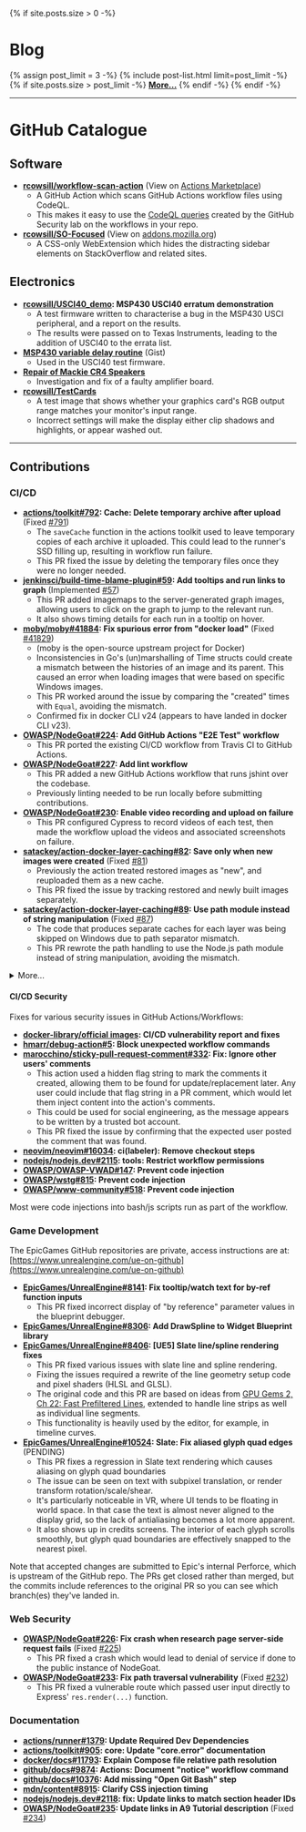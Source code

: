 {% if site.posts.size > 0 -%}
# Blog

{% assign post_limit = 3 -%}
{% include post-list.html limit=post_limit -%}
{% if site.posts.size > post_limit -%}
**[More...](\blog)**
{% endif -%}
{% endif -%}

---

# GitHub Catalogue
## Software

* **[rcowsill/workflow-scan-action](https://github.com/rcowsill/workflow-scan-action)** (View on [Actions Marketplace](https://github.com/marketplace/actions/workflow-scan-action))
  - A GitHub Action which scans GitHub Actions workflow files using CodeQL.
  - This makes it easy to use the [CodeQL queries](https://github.com/github/codeql/tree/main/javascript/ql/src/experimental/Security/CWE-094)
    created by the GitHub Security lab on the workflows in your repo.
* **[rcowsill/SO-Focused](https://github.com/rcowsill/SO-Focused)** (View on [addons.mozilla.org](https://addons.mozilla.org/en-GB/addon/so-focused/))
  - A CSS-only WebExtension which hides the distracting sidebar elements on StackOverflow and related sites.

## Electronics

* **[rcowsill/USCI40_demo](Electronics/USCI40_demo): MSP430 USCI40 erratum demonstration**
  - A test firmware written to characterise a bug in the MSP430 USCI peripheral, and a report on the results.
  - The results were passed on to Texas Instruments, leading to the addition of USCI40 to the errata list.
* **[MSP430 variable delay routine](https://gist.github.com/rcowsill/213b8db204a554c419369d1027b3e221)** (Gist)
  - Used in the USCI40 test firmware.
* **[Repair of Mackie CR4 Speakers](Repairs/MackieCR4)**
  - Investigation and fix of a faulty amplifier board.
* **[rcowsill/TestCards](Electronics/TestCards)**
  - A test image that shows whether your graphics card's RGB output range matches your monitor's input range.
  - Incorrect settings will make the display either clip shadows and highlights, or appear washed out.


---

## Contributions
### CI/CD

* **[actions/toolkit#792](https://github.com/actions/toolkit/pull/792): Cache: Delete temporary archive after upload** (Fixed [#791](https://github.com/actions/toolkit/issues/791))
  - The `saveCache` function in the actions toolkit used to leave temporary copies of each archive it uploaded.
    This could lead to the runner's SSD filling up, resulting in workflow run failure.
  - This PR fixed the issue by deleting the temporary files once they were no longer needed. 
* **[jenkinsci/build-time-blame-plugin#59](https://github.com/jenkinsci/build-time-blame-plugin/pull/59): Add tooltips and run links to graph** (Implemented [#57](https://github.com/jenkinsci/build-time-blame-plugin/issues/57))
  - This PR added imagemaps to the server-generated graph images, allowing users to click on the graph to jump to the relevant run.
  - It also shows timing details for each run in a tooltip on hover.
* **[moby/moby#41884](https://github.com/moby/moby/pull/41884): Fix spurious error from "docker load"** (Fixed [#41829](https://github.com/moby/moby/issues/41829))
  - (moby is the open-source upstream project for Docker)
  - Inconsistencies in Go's (un)marshalling of Time structs could create a mismatch between the histories of an image and its parent.
    This caused an error when loading images that were based on specific Windows images.
  - This PR worked around the issue by comparing the "created" times with `Equal`, avoiding the mismatch.
  - Confirmed fix in docker CLI v24 (appears to have landed in docker CLI v23).
* **[OWASP/NodeGoat#224](https://github.com/OWASP/NodeGoat/pull/224): Add GitHub Actions "E2E Test" workflow**
  - This PR ported the existing CI/CD workflow from Travis CI to GitHub Actions.
* **[OWASP/NodeGoat#227](https://github.com/OWASP/NodeGoat/pull/227): Add lint workflow**
  - This PR added a new GitHub Actions workflow that runs jshint over the codebase.
  - Previously linting needed to be run locally before submitting contributions.
* **[OWASP/NodeGoat#230](https://github.com/OWASP/NodeGoat/pull/230): Enable video recording and upload on failure**
  - This PR configured Cypress to record videos of each test, then made the workflow upload the videos and associated screenshots on failure.
* **[satackey/action-docker-layer-caching#82](https://github.com/satackey/action-docker-layer-caching/pull/82): Save only when new images were created** (Fixed [#81](https://github.com/satackey/action-docker-layer-caching/issues/81))
  - Previously the action treated restored images as "new", and reuploaded them as a new cache.
  - This PR fixed the issue by tracking restored and newly built images separately.
* **[satackey/action-docker-layer-caching#89](https://github.com/satackey/action-docker-layer-caching/pull/89): Use path module instead of string manipulation** (Fixed [#87](https://github.com/satackey/action-docker-layer-caching/issues/87))
  - The code that produces separate caches for each layer was being skipped on Windows due to path separator mismatch.
  - This PR rewrote the path handling to use the Node.js path module instead of string manipulation, avoiding the mismatch.

<details markdown="1"><summary>More...</summary>

* **[checkstyle/checkstyle#11014](https://github.com/checkstyle/checkstyle/pull/11014): infra: Set permissions required by the workflow**
* **[checkstyle/checkstyle#11016](https://github.com/checkstyle/checkstyle/pull/11016): infra: Fix branch name (remove quotes)**
* **[checkstyle/checkstyle#11024](https://github.com/checkstyle/checkstyle/pull/11024): infra: Update permissions for codeql workflow**
* **[containers/podman#10132](https://github.com/containers/podman/pull/10132): [CI:DOCS] Restore missing content to manpages**
* **[containers/podman#10167](https://github.com/containers/podman/pull/10167): [CI:DOCS] Improve titles of command HTML pages** (Fixed [#385](https://github.com/containers/podman.io_old/issues/385))
* **[containers/podman#10179](https://github.com/containers/podman/pull/10179): [CI:DOCS] Add titles to remote docs (windows)** (Fixed [#385](https://github.com/containers/podman.io_old/issues/385))
* **[containers/podman#10255](https://github.com/containers/podman/pull/10255): [CI:DOCS] Stop conversion of `--` into en dash** (Fixed [#389](https://github.com/containers/podman.io_old/issues/389))
* **[criteo/JVips#83](https://github.com/criteo/JVips/pull/83): Fix docker layer caching in build workflow**
* **[jenkinsci/build-time-blame-plugin#62](https://github.com/jenkinsci/build-time-blame-plugin/pull/62): Fix cast exception when a run has a missing step** (Fixed [#61](https://github.com/jenkinsci/build-time-blame-plugin/issues/61))
* **[OWASP/NodeGoat#214](https://github.com/OWASP/NodeGoat/pull/214): Fix intermittent test failures**
* **[OWASP/NodeGoat#218](https://github.com/OWASP/NodeGoat/pull/218): Fix repeated dbResets so tests run faster**
* **[OWASP/NodeGoat#223](https://github.com/OWASP/NodeGoat/pull/223): Fix Travis config warnings** (Fixed [#219](https://github.com/OWASP/NodeGoat/issues/219))
* **[satackey/action-docker-layer-caching#90](https://github.com/satackey/action-docker-layer-caching/pull/90): Detect updated "cache exists" error message** (Fixed [#85](https://github.com/satackey/action-docker-layer-caching/issues/85))
</details>

#### CI/CD Security

Fixes for various security issues in GitHub Actions/Workflows:

* **[docker-library/official images](Security/docker-official-images): CI/CD vulnerability report and fixes**
* **[hmarr/debug-action#5](https://github.com/hmarr/debug-action/pull/5): Block unexpected workflow commands**
* **[marocchino/sticky-pull-request-comment#332](https://github.com/marocchino/sticky-pull-request-comment/pull/332): Fix: Ignore other users' comments**
  - This action used a hidden flag string to mark the comments it created, allowing them to be found for update/replacement later.
    Any user could include that flag string in a PR comment, which would let them inject content into the action's comments.
  - This could be used for social engineering, as the message appears to be written by a trusted bot account.
  - This PR fixed the issue by confirming that the expected user posted the comment that was found.
* **[neovim/neovim#16034](https://github.com/neovim/neovim/pull/16034): ci(labeler): Remove checkout steps**
* **[nodejs/nodejs.dev#2115](https://github.com/nodejs/nodejs.dev/pull/2115): tools: Restrict workflow permissions**
* **[OWASP/OWASP-VWAD#147](https://github.com/OWASP/OWASP-VWAD/pull/147): Prevent code injection**
* **[OWASP/wstg#815](https://github.com/OWASP/wstg/pull/815): Prevent code injection**
* **[OWASP/www-community#518](https://github.com/OWASP/www-community/pull/518): Prevent code injection**

Most were code injections into bash/js scripts run as part of the workflow.

### Game Development

The EpicGames GitHub repositories are private, access instructions are at: [https://www.unrealengine.com/ue-on-github](https://www.unrealengine.com/ue-on-github)

* **[EpicGames/UnrealEngine#8141](https://github.com/EpicGames/UnrealEngine/pull/8141): Fix tooltip/watch text for by-ref function inputs**
  - This PR fixed incorrect display of "by reference" parameter values in the blueprint debugger.
* **[EpicGames/UnrealEngine#8306](https://github.com/EpicGames/UnrealEngine/pull/8306): Add DrawSpline to Widget Blueprint library**
* **[EpicGames/UnrealEngine#8406](https://github.com/EpicGames/UnrealEngine/pull/8406): [UE5] Slate line/spline rendering fixes**
  - This PR fixed various issues with slate line and spline rendering.
  - Fixing the issues required a rewrite of the line geometry setup code and pixel shaders (HLSL and GLSL).
  - The original code and this PR are based on ideas from [GPU Gems 2, Ch 22: Fast Prefiltered Lines](https://developer.nvidia.com/gpugems/gpugems2/part-iii-high-quality-rendering/chapter-22-fast-prefiltered-lines),
    extended to handle line strips as well as individual line segments.
  - This functionality is heavily used by the editor, for example, in timeline curves.
* **[EpicGames/UnrealEngine#10524](https://github.com/EpicGames/UnrealEngine/pull/10524): Slate: Fix aliased glyph quad edges** (PENDING)
  - This PR fixes a regression in Slate text rendering which causes aliasing on glyph quad boundaries
  - The issue can be seen on text with subpixel translation, or render transform rotation/scale/shear.
  - It's particularly noticeable in VR, where UI tends to be floating in world space.
    In that case the text is almost never aligned to the display grid, so the lack of antialiasing becomes a lot more apparent.
  - It also shows up in credits screens. The interior of each glyph scrolls smoothly, but glyph quad boundaries are effectively snapped to the nearest pixel.

Note that accepted changes are submitted to Epic's internal Perforce, which is upstream of the GitHub repo.
The PRs get closed rather than merged, but the commits include references to the original PR so you can see
which branch(es) they've landed in.

### Web Security

* **[OWASP/NodeGoat#226](https://github.com/OWASP/NodeGoat/pull/226): Fix crash when research page server-side request fails** (Fixed [#225](https://github.com/OWASP/NodeGoat/issues/225))
  - This PR fixed a crash which would lead to denial of service if done to the public instance of NodeGoat.
* **[OWASP/NodeGoat#233](https://github.com/OWASP/NodeGoat/pull/233): Fix path traversal vulnerability** (Fixed [#232](https://github.com/OWASP/NodeGoat/issues/232))
  - This PR fixed a vulnerable route which passed user input directly to Express' `res.render(...)` function.

### Documentation

* **[actions/runner#1379](https://github.com/actions/runner/pull/1379): Update Required Dev Dependencies**
* **[actions/toolkit#905](https://github.com/actions/toolkit/pull/905): core: Update "core.error" documentation**
* **[docker/docs#11793](https://github.com/docker/docs/pull/11793): Explain Compose file relative path resolution**
* **[github/docs#9874](https://github.com/github/docs/pull/9874): Actions: Document "notice" workflow command**
* **[github/docs#10376](https://github.com/github/docs/pull/10376): Add missing "Open Git Bash" step**
* **[mdn/content#8915](https://github.com/mdn/content/pull/8915): Clarify CSS injection timing**
* **[nodejs/nodejs.dev#2118](https://github.com/nodejs/nodejs.dev/pull/2118): fix: Update links to match section header IDs**
* **[OWASP/NodeGoat#235](https://github.com/OWASP/NodeGoat/pull/235): Update links in A9 Tutorial description** (Fixed [#234](https://github.com/OWASP/NodeGoat/issues/234))
